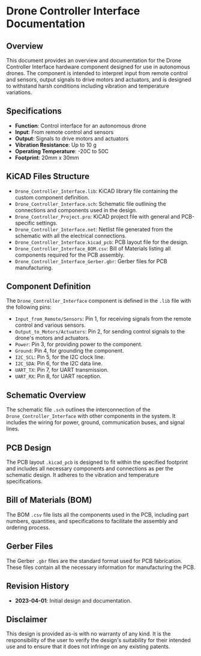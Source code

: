 # Drone Controller Interface Documentation

## Overview
This document provides an overview and documentation for the Drone Controller Interface hardware component designed for use in autonomous drones. The component is intended to interpret input from remote control and sensors, output signals to drive motors and actuators, and is designed to withstand harsh conditions including vibration and temperature variations.

## Specifications
- **Function**: Control interface for an autonomous drone
- **Input**: From remote control and sensors
- **Output**: Signals to drive motors and actuators
- **Vibration Resistance**: Up to 10 g
- **Operating Temperature**: -20C to 50C
- **Footprint**: 20mm x 30mm

## KiCAD Files Structure
- `Drone_Controller_Interface.lib`: KiCAD library file containing the custom component definition.
- `Drone_Controller_Interface.sch`: Schematic file outlining the connections and components used in the design.
- `Drone_Controller_Project.pro`: KiCAD project file with general and PCB-specific settings.
- `Drone_Controller_Interface.net`: Netlist file generated from the schematic with all the electrical connections.
- `Drone_Controller_Interface.kicad_pcb`: PCB layout file for the design.
- `Drone_Controller_Interface_BOM.csv`: Bill of Materials listing all components required for the PCB assembly.
- `Drone_Controller_Interface_Gerber.gbr`: Gerber files for PCB manufacturing.

## Component Definition
The `Drone_Controller_Interface` component is defined in the `.lib` file with the following pins:
- `Input_from_Remote/Sensors`: Pin 1, for receiving signals from the remote control and various sensors.
- `Output_to_Motors/Actuators`: Pin 2, for sending control signals to the drone's motors and actuators.
- `Power`: Pin 3, for providing power to the component.
- `Ground`: Pin 4, for grounding the component.
- `I2C_SCL`: Pin 5, for the I2C clock line.
- `I2C_SDA`: Pin 6, for the I2C data line.
- `UART_TX`: Pin 7, for UART transmission.
- `UART_RX`: Pin 8, for UART reception.

## Schematic Overview
The schematic file `.sch` outlines the interconnection of the `Drone_Controller_Interface` with other components in the system. It includes the wiring for power, ground, communication buses, and signal lines.

## PCB Design
The PCB layout `.kicad_pcb` is designed to fit within the specified footprint and includes all necessary components and connections as per the schematic design. It adheres to the vibration and temperature specifications.

## Bill of Materials (BOM)
The BOM `.csv` file lists all the components used in the PCB, including part numbers, quantities, and specifications to facilitate the assembly and ordering process.

## Gerber Files
The Gerber `.gbr` files are the standard format used for PCB fabrication. These files contain all the necessary information for manufacturing the PCB.

## Revision History
- **2023-04-01**: Initial design and documentation.

## Disclaimer
This design is provided as-is with no warranty of any kind. It is the responsibility of the user to verify the design's suitability for their intended use and to ensure that it does not infringe on any existing patents.

